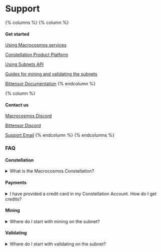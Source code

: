 # Support

{% columns %}
{% column %}
#### Get started <a href="#get-started" id="get-started"></a>

[Using Macrocosmos services](https://docs.macrocosmos.ai/constellation-user-guides/apex)

[Constellation Product Platform](https://app.macrocosmos.ai/)

[Using Subnets API](http://docs.macrocosmos.ai/)

[Guides for mining and validating the subnets](https://docs.macrocosmos.ai/subnets/subnet-1-apex)

[Bittensor Documentation](https://docs.bittensor.com/)
{% endcolumn %}

{% column %}
#### Contact us <a href="#contact-us" id="contact-us"></a>

[Macrocosmos Discord](https://discord.gg/hSuasW9q)

[Bittensor Discord](https://discord.gg/a2h4JYTS)

[Support Email](mailto:support@macrocosmos.ai)
{% endcolumn %}
{% endcolumns %}

### FAQ

#### **Constellation**

<details>

<summary>What is the Macrocosmos Constellation?</summary>

The Macrocosmos Constellation is a service platform providing access to several services. To get access to the Constellation, follow [app.macrocosmos.ai](http://app.macrocosmos.ai/).

</details>

#### **Payments**

<details>

<summary>I have provided a credit card in my Constellation Account. How do I get credits?</summary>

When you click on the Account Settings from the Constellation Home page, the system takes you to the page with buttons. You can purchase the credits through TOP UP CREDITS button. If you’d like to discuss special price policies for your needs, reach us out at [support@macrocosmos.ai](mailto:support@macrocosmos.ai).

</details>

#### **Mining**

<details>

<summary>Where do I start with mining on the subnet?</summary>

Have a look at the guides for miners provided at [docs.macrocosmos.ai](http://docs.macrocosmos.ai/) in SUBNETS section and contact us, if any additional questions.

</details>

#### **Validating**

<details>

<summary>Where do I start with validating on the subnet?</summary>

Have a look at the guides for miners provided at [Macrocosmos SDK | Macrocosmos Developer Guide](http://docs.macrocosmos.ai/) in SUBNETS section and contact us, if any additional questions.

</details>
